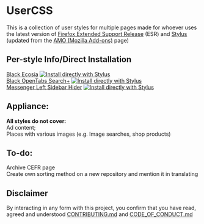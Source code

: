 # UserCSS
This is a collection of user styles for multiple pages made for whoever uses the latest version of [Firefox Extended Support Release](http:mozilla.org/en-GB/firefox/all/#product-desktop-esr) (ESR) and [Stylus](http:addons.mozilla.org/firefox/addon/styl-us) (updated from the [AMO (Mozilla Add-ons)](http:addons.mozilla.org) page)

## Per-style Info/Direct Installation
[Black Ecosia](/Black%20Ecosia.css.elements/README.md) [![Install directly with Stylus](http://img.shields.io/badge/Install%20directly%20with-Stylus-00adad.svg)](http:raw.githubusercontent.com/Gersonzao/UserCSS/main/Black%20Ecosia.user.css)<br>
[Black OpenTabs Search+](/Black%20OpenTabs%20Search%2B.elements/README.md) [![Install directly with Stylus](http://img.shields.io/badge/Install%20directly%20with-Stylus-00adad.svg)](http:raw.githubusercontent.com/Gersonzao/UserCSS/main/OpenTabs%20Search%2B.user.css)<br>
[Messenger Left Sidebar Hider](/Messenger%20Left%20Sidebar%20Hider.elements/README.md) [![Install directly with Stylus](http://img.shields.io/badge/Install%20directly%20with-Stylus-00adad.svg)](http:raw.githubusercontent.com/Gersonzao/UserCSS/main/Messenger%20Left%20Sidebar%20Hider.user.css)<br>

## Appliance:
**All styles do not cover:**<br>
Ad content;<br>
Places with various images (e.g. Image searches, shop products)

## To-do:
Archive CEFR page<br>
Create own sorting method on a new repository and mention it in translating

## Disclaimer
By interacting in any form with this project, you confirm that you have read, agreed and understood [CONTRIBUTING.md](CONTRIBUTING.md) and [CODE_OF_CONDUCT.md](CODE_OF_CONDUCT.md)<br>
